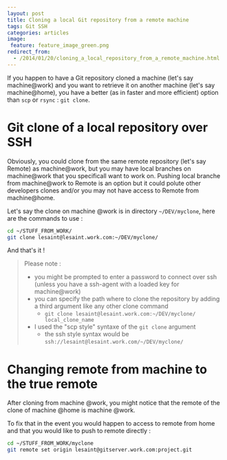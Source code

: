 ```yaml
---
layout: post
title: Cloning a local Git repository from a remote machine
tags: Git SSH
categories: articles
image:
 feature: feature_image_green.png
redirect_from:
  - /2014/01/20/cloning_a_local_repository_from_a_remote_machine.html
---
```


If you happen to have a Git repository cloned a machine (let's say machine@work) and you want to retrieve it on another machine (let's say machine@home),
you have a better (as in faster and more efficient) option than `scp` or `rsync` : `git clone`.


# Git clone of a local repository over SSH

Obviously, you could clone from the same remote repository (let's say Remote) as machine@work, but you may have local branches on machine@work that you specificall want to work on.
Pushing local branche from machine@work to Remote is an option but it could polute other developers clones and/or you may not have access to Remote from machine@home.

Let's say the clone on machine @work is in directory `~/DEV/myclone`, here are the commands to use :

```sh
cd ~/STUFF_FROM_WORK/
git clone lesaint@lesaint.work.com:~/DEV/myclone/
```

And that's it !

>Please note :
> 
> * you might be prompted to enter a password to connect over ssh (unless you have a ssh-agent with a loaded key for machine@work)
> * you can specify the path where to clone the repository by adding a third argument like any other clone command
>    - `git clone lesaint@lesaint.work.com:~/DEV/myclone/ local_clone_name`
> * I used the "scp style" syntaxe of the `git clone` argument
>   - the ssh style syntax would be `ssh://lesaint@lesaint.work.com/~/DEV/myclone/`

# Changing remote from machine to the true remote

After cloning from machine @work, you might notice that the remote of the clone of machine @home is machine @work.

To fix that in the event you would happen to access to remote from home and that you would like to push to remote directly :

```sh
cd ~/STUFF_FROM_WORK/myclone
git remote set origin lesaint@gitserver.work.com:project.git
```
